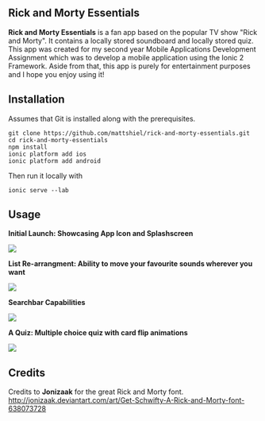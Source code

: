## Rick and Morty Essentials

**Rick and Morty Essentials** is a fan app based on the popular TV show "Rick and Morty". It contains a locally stored soundboard and locally stored quiz. This app was created for my second year Mobile Applications Development Assignment which was to develop a mobile application using the Ionic 2 Framework. Aside from that, this app is purely for entertainment purposes and I hope you enjoy using it!

## Installation

Assumes that Git is installed along with the prerequisites.
```
git clone https://github.com/mattshiel/rick-and-morty-essentials.git
cd rick-and-morty-essentials
npm install
ionic platform add ios
ionic platform add android
```
Then run it locally with
```
ionic serve --lab
```

## Usage

**Initial Launch: Showcasing App Icon and Splashscreen**

![](http://i.imgur.com/8GhrmG6.gif)


**List Re-arrangment: Ability to move your favourite sounds wherever you want**


![](http://i.imgur.com/eXmVNNN.gif)


**Searchbar Capabilities**

![](http://i.imgur.com/43A6u6q.gif)


**A Quiz: Multiple choice quiz with card flip animations**


![](http://i.imgur.com/9Wdihj1.gif)

## Credits

Credits to **Jonizaak** for the great Rick and Morty font.
http://jonizaak.deviantart.com/art/Get-Schwifty-A-Rick-and-Morty-font-638073728
